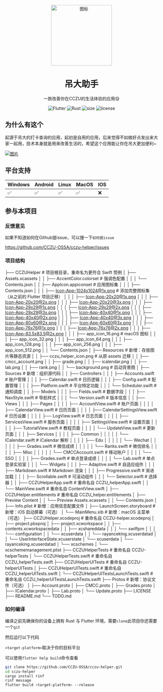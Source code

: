 <div align=center>
  <img width=200 src="assets\cczu_helper_icon.png"  alt="图标"/>
  <h1 align="center">吊大助手</h1>
</div>

<div align=center>

一款改善你在CCZU的生活体验的应用😋

<img src="https://img.shields.io/badge/flutter-3+-blue" alt="Flutter">
  <img src="https://img.shields.io/badge/Rust-2021-brown" alt="Rust">
  <img src="https://img.shields.io/github/languages/code-size/CCZU-OSSA/cczu-helper?color=green" alt="size">
  <img src="https://img.shields.io/github/license/CCZU-OSSA/cczu-helper" alt="license">
</div>

## 为什么有这个

起源于吊大的打卡查询的应用，起初是自用的应用，后来觉得不如做好点发出来大家一起用，技术本身就是用来改善生活的，希望这个应用能让你在吊大更加便利~

[![图片](doc/screenshot.png)](https://github.com/CCZU-OSSA/cczu-helper/releases/latest)

## 平台支持

| Windows | Android | Linux | MacOS | IOS |
| ------- | ------- | ----- | ----- | --- |
| ✅       | ✅       | ✅     | ✅     | ❌   |


## 参与本项目

### 反馈意见

如果不知道如何在Github提issue，可以搜一下`如何提issue`

https://github.com/CCZU-OSSA/cczu-helper/issues

### 项目结构

├── CCZUHelper                         # 项目根目录，重命名为更符合 Swift 惯例
│   ├── Assets.xcassets
│   │   ├── AccentColor.colorset       # 强调色配置
│   │   │   └── Contents.json
│   │   ├── AppIcon.appiconset         # 应用图标集
│   │   │   ├── Contents.json
│   │   │   ├── Icon-App-1024x1024@1x.png  # 添加完整图标集（从之前的 Flutter 项目迁移）
│   │   │   ├── Icon-App-20x20@1x.png
│   │   │   ├── Icon-App-20x20@2x.png
│   │   │   ├── Icon-App-20x20@3x.png
│   │   │   ├── Icon-App-29x29@1x.png
│   │   │   ├── Icon-App-29x29@2x.png
│   │   │   ├── Icon-App-29x29@3x.png
│   │   │   ├── Icon-App-40x40@1x.png
│   │   │   ├── Icon-App-40x40@2x.png
│   │   │   ├── Icon-App-40x40@3x.png
│   │   │   ├── Icon-App-60x60@2x.png
│   │   │   ├── Icon-App-60x60@3x.png
│   │   │   ├── Icon-App-76x76@1x.png
│   │   │   ├── Icon-App-76x76@2x.png
│   │   │   ├── Icon-App-83.5x83.5@2x.png
│   │   │   ├── app_icon_16.png       # macOS 图标
│   │   │   ├── app_icon_32.png
│   │   │   ├── app_icon_64.png
│   │   │   ├── app_icon_128.png
│   │   │   ├── app_icon_256.png
│   │   │   ├── app_icon_512.png
│   │   └── Contents.json
│   ├── Resources                      # 新增：存放图片等静态资源
│   │   ├── cczu_helper_icon.png       # 从原 assets 迁移
│   │   ├── cmcc_account.png
│   │   ├── grade.png
│   │   ├── icalendar.png
│   │   ├── lab.png
│   │   ├── rank.png
│   │   └── background.png            # 启动背景图
│   ├── Sources                        # 新增：组织源代码
│   │   ├── Controllers
│   │   │   ├── Accounts.swift        # 账户管理
│   │   │   ├── Calendar.swift        # 日历逻辑
│   │   │   ├── Config.swift          # 配置管理
│   │   │   ├── Platform.swift        # 平台特定功能
│   │   │   └── Scheduler.swift       # 通知调度
│   │   ├── Models
│   │   │   ├── Fields.swift          # 数据字段
│   │   │   ├── NavStyle.swift        # 导航样式
│   │   │   └── Version.swift         # 版本信息
│   │   ├── Views
│   │   │   ├── Pages
│   │   │   │   ├── AccountView.swift      # 账户页面
│   │   │   │   ├── CalendarView.swift     # 日历页面
│   │   │   │   ├── CalendarSettingsView.swift # 日历设置
│   │   │   │   ├── LogView.swift          # 日志页面
│   │   │   │   ├── ServicesView.swift     # 服务页面
│   │   │   │   ├── SettingsView.swift     # 设置页面
│   │   │   │   ├── TutorialView.swift     # 教程页面
│   │   │   │   └── UpdateView.swift       # 更新页面
│   │   │   ├── Services
│   │   │   │   ├── Common
│   │   │   │   │   └── ICalendar.swift    # iCalendar 解析
│   │   │   │   ├── Edu
│   │   │   │   │   └── Wechat
│   │   │   │   │       ├── Grades.swift   # 微信成绩
│   │   │   │   │       └── Ranks.swift    # 微信排名
│   │   │   │   ├── Misc
│   │   │   │   │   └── CMCCAccount.swift  # 移动账户
│   │   │   │   └── SSO
│   │   │   │       ├── Grades.swift       # 单点登录成绩
│   │   │   │       └── Lab.swift          # 单点登录实验室
│   │   │   └── Widgets
│   │   │       ├── Adaptive.swift         # 自适应组件
│   │   │       ├── Markdown.swift         # Markdown 渲染
│   │   │       ├── Progressive.swift      # 渐进加载
│   │   │       ├── Scrollable.swift       # 可滚动组件
│   │   │       └── Selector.swift         # 选择器
│   │   ├── CCZUHelperApp.swift            # 重命名自 CCZU_helperApp.swift
│   │   └── MainView.swift                 # 重命名自 ContentView.swift
│   ├── CCZUHelper.entitlements            # 重命名自 CCZU_helper.entitlements
│   ├── Preview Content
│   │   └── Preview Assets.xcassets
│   │       └── Contents.json
│   ├── Info.plist                         # 新增：应用信息配置文件
│   ├── LaunchScreen.storyboard            # 新增：iOS 启动屏幕（可选）
│   └── MainMenu.xib                       # 新增：macOS 主菜单（可选）
├── CCZUHelper.xcodeproj                   # 重命名自 CCZU-helper.xcodeproj
│   ├── project.pbxproj
│   ├── project.xcworkspace
│   │   ├── contents.xcworkspacedata
│   │   ├── xcshareddata
│   │   │   └── swiftpm
│   │   │       └── configuration
│   │   └── xcuserdata
│   │       └── rayanceking.xcuserdatad
│   │           └── UserInterfaceState.xcuserstate
│   └── xcuserdata
│       └── rayanceking.xcuserdatad
│           └── xcschemes
│               └── xcschememanagement.plist
├── CCZUHelperTests                        # 重命名自 CCZU-helperTests
│   └── CCZUHelperTests.swift              # 重命名自 CCZU_helperTests.swift
├── CCZUHelperUITests                      # 重命名自 CCZU-helperUITests
│   ├── CCZUHelperUITests.swift            # 重命名自 CCZU_helperUITests.swift
│   └── CCZUHelperUITestsLaunchTests.swift # 重命名自 CCZU_helperUITestsLaunchTests.swift
├── Protos                                 # 新增：协议文件（可选）
│   ├── Account.proto
│   ├── CMCC.proto
│   ├── Grades.proto
│   ├── ICalendar.proto
│   ├── Lab.proto
│   └── Update.proto
├── LICENSE
├── README.md
└── TODO.md

### 如何编译

编译之前先确保你的设备上拥有 Rust 与 Flutter 环境，需要`clone`此项目你还需要一个`git`

然后运行以下代码

`<target-platform>`取决于你的目标平台

可以使用`flutter help build`命令查看

```sh
git clone https://github.com/CCZU-OSSA/cczu-helper.git
cd cczu-helper
cargo install rinf
rinf message
flutter build <target-platform> --release
```
